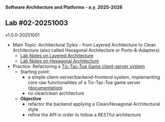 #### Software Architecture and Platforms - a.y. 2025-2026

## Lab #02-20251003  

v1.0.0-20251001

- Main Topic: Architectural Syles - from Layered Architecture to Clean Architecture (also called Hexagonal Architecture or Ports-&-Adapters)
  - [Lab Notes on Layered Architecture](https://docs.google.com/document/d/1trLtRNOkXFTRvBV4xphnmYXDcwqv1IdeZeo10WQzC8I/edit?usp=sharing)     
  - [Lab Notes on Hexagonal Architecture](https://docs.google.com/document/d/1PomKasGfZQuLNWwfVzK-DS-SLcZk_oKniPfgVKsSd8U/edit?usp=sharing)  
- Practice: Refactoring a [Tic-Tac-Toe Game client-server system](https://github.com/sap-2025-2026/lab-activity-02/tree/main/src)  
  - Starting point: 
    - a simple client-server/backend-frontend system, implementing core raw functionalities of a Tic-Tac-Toe game server ([documentation](https://github.com/sap-2025-2026/lab-activity-02/tree/main/doc/ttt-desc.md))
    - no clear/clean architecture
  - **Objective**
    - refactor the backend applying a Clean/Hexagonal Architectural style
    - refine the API in order to follow a RESTful architecture 
  

